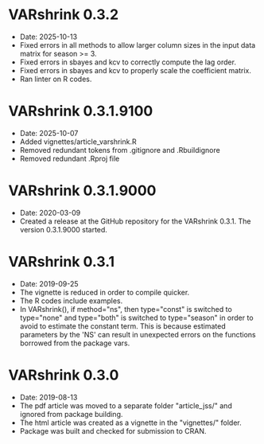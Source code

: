 # VARshrink 0.3.2
* Date: 2025-10-13
* Fixed errors in all methods to allow larger column sizes in the input data
  matrix for season >= 3.
* Fixed errors in sbayes and kcv to correctly compute the lag order.
* Fixed errors in sbayes and kcv to properly scale the coefficient matrix.
* Ran linter on R codes.

# VARshrink 0.3.1.9100
* Date: 2025-10-07
* Added vignettes/article_varshrink.R
* Removed redundant tokens from .gitignore and .Rbuildignore
* Removed redundant .Rproj file

# VARshrink 0.3.1.9000
* Date: 2020-03-09
* Created a release at the GitHub repository for the VARshrink 0.3.1. The version 0.3.1.9000 started.

# VARshrink 0.3.1
* Date: 2019-09-25
* The vignette is reduced in order to compile quicker.
* The R codes include examples.
* In VARshrink(), if method="ns", then type="const" is switched to type="none"
and type="both" is switched to type="season" in order to avoid to estimate the constant term. This is because estimated parameters by the 'NS' can result in unexpected errors on the functions borrowed from the package vars.

# VARshrink 0.3.0
* Date: 2019-08-13
* The pdf article was moved to a separate folder "article_jss/" and ignored from package building.
* The html article was created as a vignette in the "vignettes/" folder.
* Package was built and checked for submission to CRAN.
